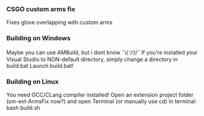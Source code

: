 ### CSGO custom arms fix
Fixes glove overlapping with custom arms

### Building on Windows
Maybe you can use AMBuild, but i dont know ¯\\_(ツ)_/¯
If you're installed your Visual Studio to NON-default directory, simply change a directory in build.bat
Launch build.bat!

### Building on Linux
You need GCC/CLang compiler installed!
Open an extension project folder (sm-ext-ArmsFix now?) and open Terminal (or manually use cd)
In terminal: bash build.sh
